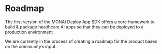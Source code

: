 # Roadmap

The first version of the MONAI Deploy App SDK offers a core framework to build & package healthcare AI apps so that they can be deployed to a production environment

We are currently in the process of creating a roadmap for the product based on the community’s input.
